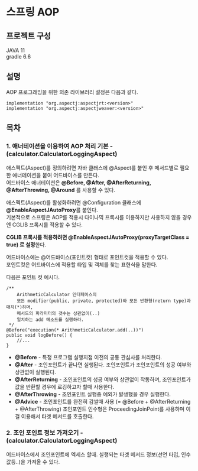 # 스프링 AOP

## 프로젝트 구성

JAVA 11  
gradle 6.6

## 설명

AOP 프로그래밍을 위한 의존 라이브러리 설정은 다음과 같다.  

```
implementation "org.aspectj:aspectjrt:<version>"
implementation "org.aspectj:aspectjweaver:<version>"
```

## 목차

### 1. 애너테이션을 이용하여 AOP 처리 기본 - (calculator.CalculatorLoggingAspect)

애스펙트(Aspect)를 정의하려면 자바 클래스에 @Aspect를 붙인 후 메서드별로 필요한 애너테이션을 붙여 어드바이스를 만든다.  
어드바이스 애너테이션은 **@Before, @After, @AfterReturning, @AfterThrowing, @Around** 를 사용할 수 있다.  
  
애스펙트(Aspect)를 활성화하려면 @Configuration 클래스에 **@EnableAspectJAutoProxy**를 붙인다.  
기본적으로 스프링은 AOP를 적용시 다이나믹 프록시를 이용하지만 사용하지 않을 경우엔 CGLIB 프록시를 적용할 수 있다.  

**CGLIB 프록시를 적용하려면 @EnableAspectJAutoProxy(proxyTargetClass = true) 로 설정**한다.  
  
어드바이스에는 @어드바이스(포인트컷) 형태로 포인트컷을 적용할 수 있다.  
포인트컷은 어드바이스에 적용할 타입 및 객체를 찾는 표현식을 말한다.  
  
다음은 포인트 컷 예시다.

```
/**
    ArithmeticCalculator 인터페이스의
    모든 modifier(public, private, protected)와 모든 반환형(return type)과 매치(*)하며,
    메서드의 파라미터의 갯수는 상관없이(..)
    일치하는 add 메소드를 실행하라.
 */ 
@Before("execution(* ArithmeticCalculator.add(..))")
public void logBefore() {
    //...
}
```

- **@Before** - 특정 프로그램 실행지점 이전의 공통 관심사를 처리한다.
- **@After** - 조인포인트가 끝나면 실행된다. 조인포인트가 조인포인트의 성공 여부와 상관없이 실행된다.
- **@AfterReturning** - 조인포인트의 성공 여부와 상관없이 작동하며, 조인포인트가 값을 반환할 경우에 로깅하고자 할때 사용한다.
- **@AfterThrowing** - 조인포인트 실행중 예외가 발생했을 경우 실행한다.
- **@Advice** - 조인포인트를 완전히 감쌀때 사용 (= @Before + @AfterReturning + @AfterThrowing) 조인포인트 인수형은 ProceedingJoinPoint를 사용하며 이걸 이용해서 타겟 메서드를 호출한다.

### 2. 조인 포인트 정보 가져오기 - (calculator.CalculatorLoggingAspect)

어드바이스에서 조인포인트에 엑세스 할때. 실행되는 타겟 메서드 정보(선언 타입, 인수값등..)을 가져올 수 있다.